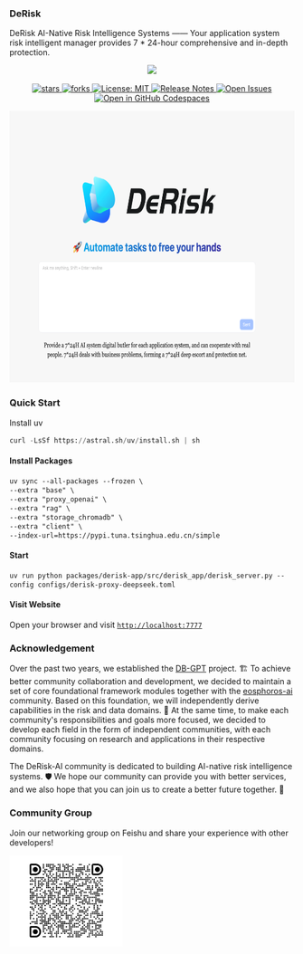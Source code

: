 ### DeRisk

DeRisk AI-Native Risk Intelligence Systems —— Your application system risk intelligent manager provides 7 * 24-hour comprehensive and in-depth protection.

<p align="center" >
    <img src="https://github.com/user-attachments/assets/3402415f-b473-4bf2-9785-a270f165dc19" height=100/>
</p>

<div align="center">
  <p>
    <a href="https://github.com/derisk-ai/derisk">
        <img alt="stars" src="https://img.shields.io/github/stars/derisk-ai/derisk?style=social" />
    </a>
    <a href="https://github.com/derisk-ai/derisk">
        <img alt="forks" src="https://img.shields.io/github/forks/derisk-ai/derisk?style=social" />
    </a>
    <a href="https://opensource.org/licenses/MIT">
      <img alt="License: MIT" src="https://img.shields.io/badge/License-MIT-yellow.svg" />
    </a>
     <a href="https://github.com/derisk-ai/derisk/releases">
      <img alt="Release Notes" src="https://img.shields.io/github/release/derisk-ai/derisk" />
    </a>
    <a href="https://github.com/derisk-ai/derisk/issues">
      <img alt="Open Issues" src="https://img.shields.io/github/issues-raw/derisk-ai/derisk" />
    </a>
    <a href="https://codespaces.new/derisk-ai/derisk">
      <img alt="Open in GitHub Codespaces" src="https://github.com/codespaces/badge.svg" />
    </a>
  </p>
</div>

<p align="center" >
    <img src="./assets/derisk_demo.png" height=480/>
</p>

### Quick Start

Install uv

```python
curl -LsSf https://astral.sh/uv/install.sh | sh
```

####  Install Packages

```
uv sync --all-packages --frozen \
--extra "base" \
--extra "proxy_openai" \
--extra "rag" \
--extra "storage_chromadb" \
--extra "client" \
--index-url=https://pypi.tuna.tsinghua.edu.cn/simple
```

#### Start
```
uv run python packages/derisk-app/src/derisk_app/derisk_server.py --config configs/derisk-proxy-deepseek.toml
```

#### Visit Website

Open your browser and visit [`http://localhost:7777`](http://localhost:7777)


### Acknowledgement 
Over the past two years, we established the [DB-GPT](https://github.com/eosphoros-ai/DB-GPT) project. 🏗️ To achieve better community collaboration and development, we decided to maintain a set of core foundational framework modules together with the [eosphoros-ai](https://github.com/eosphoros-ai) community. Based on this foundation, we will independently derive capabilities in the risk and data domains. 🔄 At the same time, to make each community's responsibilities and goals more focused, we decided to develop each field in the form of independent communities, with each community focusing on research and applications in their respective domains.

The DeRisk-AI community is dedicated to building AI-native risk intelligence systems. 🛡️ We hope our community can provide you with better services, and we also hope that you can join us to create a better future together. 🤝

### Community Group

Join our networking group on Feishu and share your experience with other developers!

<div align="center" style="display: flex; gap: 20px;">
    <img src="assets/derisk-ai.jpg" alt="DeRisk-AI 交流群" width="200" />
</div>
